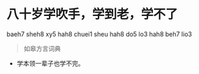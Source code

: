 # 八十岁学吹手，学到老，学不了
baeh7 sheh8 xy5 hah8 chuei1 sheu hah8 do5 lo3 hah8 beh7 lio3
> 如皋方言词典
- 学本领一辈子也学不完。
